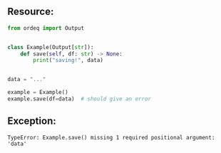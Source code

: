 ## Resource:
```python
from ordeq import Output


class Example(Output[str]):
    def save(self, df: str) -> None:
        print("saving!", data)


data = "..."

example = Example()
example.save(df=data)  # should give an error

```

## Exception:
```text
TypeError: Example.save() missing 1 required positional argument: 'data'
```